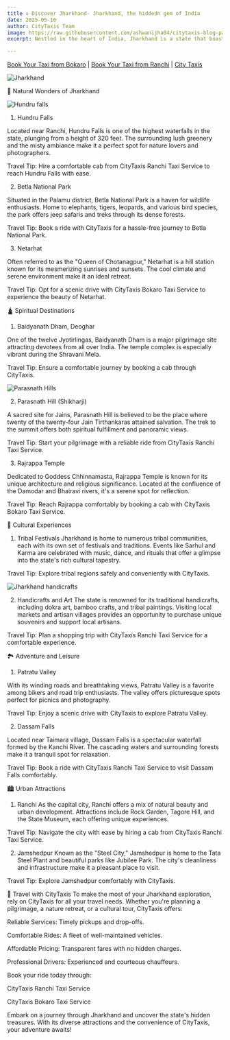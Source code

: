```yaml
---
title : Discover Jharkhand- Jharkhand, the hiddedn gem of India
date: 2025-05-16  
author: CityTaxis Team  
image: https://raw.githubusercontent.com/ashwanijha04/citytaxis-blog-page/main/images/discover-jharkhand.jpg
excerpt: Nestled in the heart of India, Jharkhand is a state that boasts a rich tapestry of natural beauty, cultural heritage, and spiritual significance. From cascading waterfalls and dense forests to ancient temples and vibrant festivals, Jharkhand offers a plethora of experiences for every traveler.

---
```


[Book Your Taxi from Bokaro](https://citytaxis.in/bokaro-taxi-service) | [Book Your Taxi from Ranchi](https://citytaxis.in/ranchi-taxi-service) | [City Taxis](https://citytaxis.in/)

![Jharkhand](https://raw.githubusercontent.com/ashwanijha04/citytaxis-blog-page/main/images/j1.jpg)


🌿 Natural Wonders of Jharkhand

![Hundru falls](https://raw.githubusercontent.com/ashwanijha04/citytaxis-blog-page/main/images/j2.jpg)

1. Hundru Falls

Located near Ranchi, Hundru Falls is one of the highest waterfalls in the state, plunging from a height of 320 feet. The surrounding lush greenery and the misty ambiance make it a perfect spot for nature lovers and photographers.

Travel Tip: Hire a comfortable cab from CityTaxis Ranchi Taxi Service to reach Hundru Falls with ease.

2. Betla National Park

Situated in the Palamu district, Betla National Park is a haven for wildlife enthusiasts. Home to elephants, tigers, leopards, and various bird species, the park offers jeep safaris and treks through its dense forests.

Travel Tip: Book a ride with CityTaxis for a hassle-free journey to Betla National Park.

3. Netarhat

Often referred to as the "Queen of Chotanagpur," Netarhat is a hill station known for its mesmerizing sunrises and sunsets. The cool climate and serene environment make it an ideal retreat.

Travel Tip: Opt for a scenic drive with CityTaxis Bokaro Taxi Service to experience the beauty of Netarhat.

🛕 Spiritual Destinations
1. Baidyanath Dham, Deoghar

One of the twelve Jyotirlingas, Baidyanath Dham is a major pilgrimage site attracting devotees from all over India. The temple complex is especially vibrant during the Shravani Mela.

Travel Tip: Ensure a comfortable journey by booking a cab through CityTaxis.

![Parasnath Hills](https://raw.githubusercontent.com/ashwanijha04/citytaxis-blog-page/main/images/j3.jpg)

2. Parasnath Hill (Shikharji)

A sacred site for Jains, Parasnath Hill is believed to be the place where twenty of the twenty-four Jain Tirthankaras attained salvation. The trek to the summit offers both spiritual fulfillment and panoramic views.

Travel Tip: Start your pilgrimage with a reliable ride from CityTaxis Ranchi Taxi Service.

3. Rajrappa Temple

Dedicated to Goddess Chhinnamasta, Rajrappa Temple is known for its unique architecture and religious significance. Located at the confluence of the Damodar and Bhairavi rivers, it's a serene spot for reflection.

Travel Tip: Reach Rajrappa comfortably by booking a cab with CityTaxis Bokaro Taxi Service.

🎉 Cultural Experiences
1. Tribal Festivals
Jharkhand is home to numerous tribal communities, each with its own set of festivals and traditions. Events like Sarhul and Karma are celebrated with music, dance, and rituals that offer a glimpse into the state's rich cultural tapestry.

Travel Tip: Explore tribal regions safely and conveniently with CityTaxis.

![Jharkhand handicrafts](https://raw.githubusercontent.com/ashwanijha04/citytaxis-blog-page/main/images/j4.jpg)

2. Handicrafts and Art
The state is renowned for its traditional handicrafts, including dokra art, bamboo crafts, and tribal paintings. Visiting local markets and artisan villages provides an opportunity to purchase unique souvenirs and support local artisans.

Travel Tip: Plan a shopping trip with CityTaxis Ranchi Taxi Service for a comfortable experience.

🏞️ Adventure and Leisure
1. Patratu Valley

With its winding roads and breathtaking views, Patratu Valley is a favorite among bikers and road trip enthusiasts. The valley offers picturesque spots perfect for picnics and photography.

Travel Tip: Enjoy a scenic drive with CityTaxis to explore Patratu Valley.

2. Dassam Falls

Located near Taimara village, Dassam Falls is a spectacular waterfall formed by the Kanchi River. The cascading waters and surrounding forests make it a tranquil spot for relaxation.

Travel Tip: Book a ride with CityTaxis Ranchi Taxi Service to visit Dassam Falls comfortably.

🏙️ Urban Attractions
1. Ranchi
As the capital city, Ranchi offers a mix of natural beauty and urban development. Attractions include Rock Garden, Tagore Hill, and the State Museum, each offering unique experiences.

Travel Tip: Navigate the city with ease by hiring a cab from CityTaxis Ranchi Taxi Service.

2. Jamshedpur
Known as the "Steel City," Jamshedpur is home to the Tata Steel Plant and beautiful parks like Jubilee Park. The city's cleanliness and infrastructure make it a pleasant place to visit.

Travel Tip: Explore Jamshedpur comfortably with CityTaxis.

🚗 Travel with CityTaxis
To make the most of your Jharkhand exploration, rely on CityTaxis for all your travel needs. Whether you're planning a pilgrimage, a nature retreat, or a cultural tour, CityTaxis offers:

Reliable Services: Timely pickups and drop-offs.

Comfortable Rides: A fleet of well-maintained vehicles.

Affordable Pricing: Transparent fares with no hidden charges.

Professional Drivers: Experienced and courteous chauffeurs.

Book your ride today through:

CityTaxis Ranchi Taxi Service

CityTaxis Bokaro Taxi Service

Embark on a journey through Jharkhand and uncover the state's hidden treasures. With its diverse attractions and the convenience of CityTaxis, your adventure awaits!
